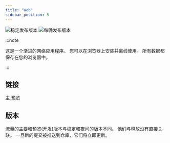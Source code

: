 ```yaml
---
title: "Web"
sidebar_position: 5
---
```


![稳定发布版本](https://img.shields.io/badge/dynamic/yaml?color=c4840d&label=Stable&query=%24.version&url=https%3A%2F%2Fraw.githubusercontent.com%2FLinwoodDev%2FFlow%2Fstable%2Fapp%2Fpubspec.yaml&style=for-the-badge) ![每晚发布版本](https://img.shields.io/badge/dynamic/yaml?color=f7d28c&label=Nightly&query=%24.version&url=https%3A%2F%2Fraw.githubusercontent.com%2FLinwoodDev%2FFlow%2Fnightly%2Fapp%2Fpubspec.yaml&style=for-the-badge)

:::note

这是一个渐进的网络应用程序。 您可以在浏览器上安装并离线使用。 所有数据都保存在您的浏览器中。

:::


## 链接

<div className="row margin-bottom--lg padding--sm">
<a className="button button--outline button--info button--lg margin--sm" href="https://flow.linwood.dev">
  主
</a>
<a className="button button--outline button--danger button--lg margin--sm" href="https://preview.flow.linwood.dev">
  预览
</a>
</div>

## 版本

流量的主要和预览(开发)版本与稳定和夜间的版本不同。 他们与释放没有直接关联。 一旦新的提交被推送到仓库，它们将立即更新。
